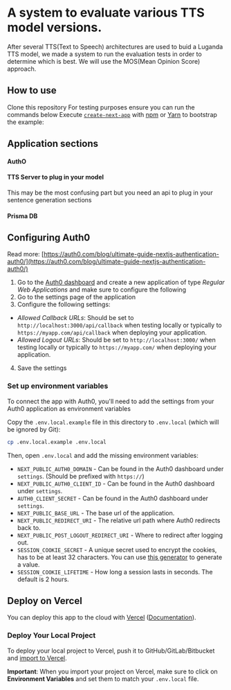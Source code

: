# A system to evaluate various TTS model versions.
After several TTS(Text to Speech) architectures are used to buid a Luganda TTS model, we made a system to run the evaluation tests in order to determine which is best. We will use the MOS(Mean Opinion Score) approach.

## How to use
Clone this repository 
For testing purposes ensure you can run the commands below
Execute [`create-next-app`](https://github.com/vercel/next.js/tree/canary/packages/create-next-app) with [npm](https://docs.npmjs.com/cli/init) or [Yarn](https://yarnpkg.com/lang/en/docs/cli/create/) to bootstrap the example:

## Application sections

#### AuthO
#### TTS Server to plug in your model

This may be the most confusing part but you need an api to plug in your sentence generation sections 

#### Prisma DB

## Configuring Auth0
Read more: [https://auth0.com/blog/ultimate-guide-nextjs-authentication-auth0/](https://auth0.com/blog/ultimate-guide-nextjs-authentication-auth0/)

1. Go to the [Auth0 dashboard](https://manage.auth0.com/) and create a new application of type _Regular Web Applications_ and make sure to configure the following
2. Go to the settings page of the application
3. Configure the following settings:

- _Allowed Callback URLs_: Should be set to `http://localhost:3000/api/callback` when testing locally or typically to `https://myapp.com/api/callback` when deploying your application.
- _Allowed Logout URLs_: Should be set to `http://localhost:3000/` when testing locally or typically to `https://myapp.com/` when deploying your application.

4. Save the settings

### Set up environment variables

To connect the app with Auth0, you'll need to add the settings from your Auth0 application as environment variables

Copy the `.env.local.example` file in this directory to `.env.local` (which will be ignored by Git):

```bash
cp .env.local.example .env.local
```

Then, open `.env.local` and add the missing environment variables:

- `NEXT_PUBLIC_AUTH0_DOMAIN` - Can be found in the Auth0 dashboard under `settings`. (Should be prefixed with `https://`)
- `NEXT_PUBLIC_AUTH0_CLIENT_ID` - Can be found in the Auth0 dashboard under `settings`.
- `AUTH0_CLIENT_SECRET` - Can be found in the Auth0 dashboard under `settings`.
- `NEXT_PUBLIC_BASE_URL` - The base url of the application.
- `NEXT_PUBLIC_REDIRECT_URI` - The relative url path where Auth0 redirects back to.
- `NEXT_PUBLIC_POST_LOGOUT_REDIRECT_URI` - Where to redirect after logging out.
- `SESSION_COOKIE_SECRET` - A unique secret used to encrypt the cookies, has to be at least 32 characters. You can use [this generator](https://generate-secret.vercel.app/32) to generate a value.
- `SESSION_COOKIE_LIFETIME` - How long a session lasts in seconds. The default is 2 hours.

## Deploy on Vercel

You can deploy this app to the cloud with [Vercel](https://vercel.com?utm_source=github&utm_medium=readme&utm_campaign=next-example) ([Documentation](https://nextjs.org/docs/deployment)).

### Deploy Your Local Project

To deploy your local project to Vercel, push it to GitHub/GitLab/Bitbucket and [import to Vercel](https://vercel.com/new?utm_source=github&utm_medium=readme&utm_campaign=next-example).

**Important**: When you import your project on Vercel, make sure to click on **Environment Variables** and set them to match your `.env.local` file.

